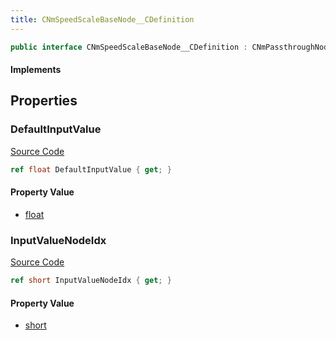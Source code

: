```yaml
---
title: CNmSpeedScaleBaseNode__CDefinition
---
```


```csharp
public interface CNmSpeedScaleBaseNode__CDefinition : CNmPassthroughNode__CDefinition, CNmPoseNode__CDefinition, CNmGraphNode__CDefinition, ISchemaClass<CNmGraphNode__CDefinition>, ISchemaClass<CNmPoseNode__CDefinition>, ISchemaClass<CNmPassthroughNode__CDefinition>, ISchemaClass<CNmSpeedScaleBaseNode__CDefinition>, ISchemaField, ISchemaClass, INativeHandle
```

#### Implements

## Properties

### DefaultInputValue

[Source Code](https://github.com/swiftly-solution/swiftlys2/blob/main/managed/src/SwiftlyS2.Generated/Schemas/Interfaces/CNmSpeedScaleBaseNode__CDefinition.cs#L19)

```csharp
ref float DefaultInputValue { get; }
```

#### Property Value

- [float](https://learn.microsoft.com/dotnet/api/system.single)

### InputValueNodeIdx

[Source Code](https://github.com/swiftly-solution/swiftlys2/blob/main/managed/src/SwiftlyS2.Generated/Schemas/Interfaces/CNmSpeedScaleBaseNode__CDefinition.cs#L17)

```csharp
ref short InputValueNodeIdx { get; }
```

#### Property Value

- [short](https://learn.microsoft.com/dotnet/api/system.int16)

